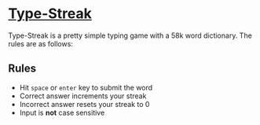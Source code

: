 # [Type-Streak](https://type-streak.emirguvenni.com/)

Type-Streak is a pretty simple typing game with a 58k word dictionary. The rules are as follows:

## Rules
* Hit `space` or `enter` key to submit the word
* Correct answer increments your streak
* Incorrect answer resets your streak to 0
* Input is **not** case sensitive